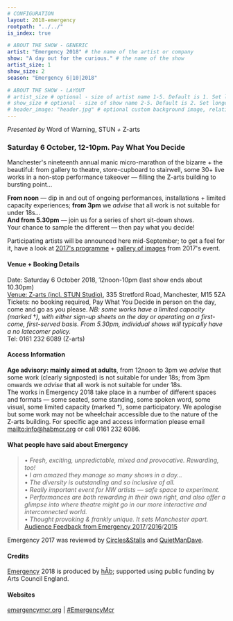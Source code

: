 ```yaml
---
# CONFIGURATION
layout: 2018-emergency
rootpath: "../../"
is_index: true

# ABOUT THE SHOW - GENERIC
artist: "Emergency 2018" # the name of the artist or company
show: "A day out for the curious." # the name of the show
artist_size: 1
show_size: 2
season: "Emergency 6|10|2018"

# ABOUT THE SHOW - LAYOUT
# artist_size # optional - size of artist name 1-5. Default is 1. Set longer names to lower values
# show_size # optional - size of show name 2-5. Default is 2. Set longer names to lower values
# header_image: "header.jpg" # optional custom background image, relative to current page
---
```

*Presented by* Word of Warning, STUN *+* Z-arts           
         
### Saturday 6 October, 12-10pm. Pay What You Decide             
Manchester's nineteenth annual manic micro-marathon of the bizarre + the beautiful: from gallery to theatre, store-cupboard to stairwell, some 30+ live works in a non-stop performance takeover — filling the Z-arts building to bursting point…         
            
**From noon** — dip in and out of ongoing performances, installations + limited capacity experiences; **from 3pm** we *advise* that all work is not suitable for under 18s…<br>**And from 5.30pm** — join us for a series of short sit-down shows.<br>Your chance to sample the different — then pay what you decide!         
        
Participating artists will be announced here mid-September; to get a feel for it, have a look at [2017's programme](/archive/2017-emergency) + [gallery of images](/galleries/2017-emergency) from 2017's event.         
         
#### Venue + Booking Details         
Date: Saturday 6 October 2018, 12noon-10pm (last show ends about 10.30pm)           
[Venue: Z-arts (incl. STUN Studio)](http://www.z-arts.org/about-us/getting-here), 335 Stretford Road, Manchester, M15 5ZA        
Tickets: no booking required, Pay What You Decide in person on the day, come and go as you please. *NB: some works have a limited capacity (marked* †*), with either sign-up sheets on the day or operating on a first-come, first-served basis. From 5.30pm, individual shows will typically have a no latecomer policy.*       
Tel: 0161 232 6089 (Z-arts)          
         
#### Access Information       
**Age advisory: mainly aimed at adults**, from 12noon to 3pm we *advise* that some work (clearly signposted) is not suitable for under 18s; from 3pm onwards we *advise* that all work is not suitable for under 18s.<br>The works in Emergency 2018 take place in a number of different spaces and formats — some seated, some standing, some spoken word, some visual, some limited capacity (marked †), some participatory. We apologise but some work may not be wheelchair accessible due to the nature of the Z-arts building. For specific age and access information please email <mailto:info@habmcr.org> or call 0161 232 6086.        
            
#### What people have said about Emergency         
>• *Fresh, exciting, unpredictable, mixed and provocative. Rewarding, too!*<br>• *I am amazed they manage so many shows in a day…*<br>• *The diversity is outstanding and so inclusive of all.*<br>• *Really important event for NW artists — safe space to experiment.*<br>• *Performances are both rewarding in their own right, and also offer a glimpse into where theatre might go in our more interactive and interconnected world.*<br>• *Thought provoking & frankly unique. It sets Manchester apart.*<br>[Audience Feedback from Emergency 2017](/archive/2017-emergency)/[2016](/archive/2016-emergency)/[2015](/archive/2015-emergency)          
         
Emergency 2017 was reviewed by <a href="http://circlesandstalls.wordpress.com/2017/10/01/emergency-2017" target="_blank">Circles&Stalls</a> and <a href="http://quietmandave.co.uk/2017/10/emergency-2017" target="_blank">QuietManDave</a>.        
          
#### Credits         
[Emergency](/hab/emergency) 2018 is produced by [hÅb](/hab); supported using public funding by Arts Council England.        
        
#### Websites
<a href="http://emergencymcr.org" target="_blank">emergencymcr.org</a> | <a href="http://twitter.com/hashtag/EmergencyMcr" target="_blank">#EmergencyMcr</a>
